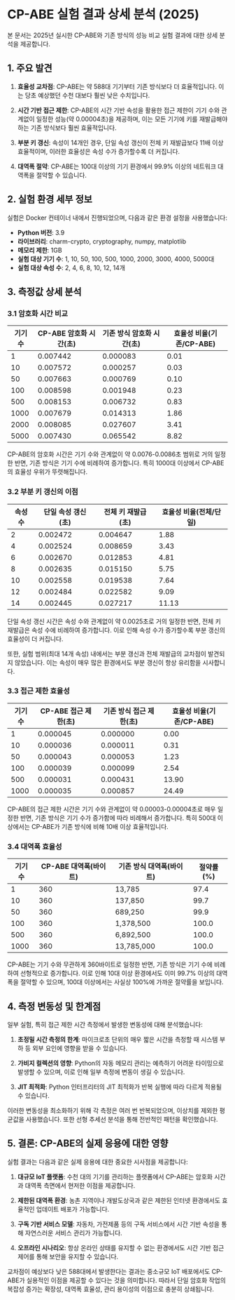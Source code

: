# CP-ABE 실험 결과 상세 분석 (2025)

본 문서는 2025년 실시한 CP-ABE와 기존 방식의 성능 비교 실험 결과에 대한 상세 분석을 제공합니다.

## 1. 주요 발견

1. **효율성 교차점**: CP-ABE는 약 588대 기기부터 기존 방식보다 더 효율적입니다. 이는 당초 예상했던 수천 대보다 훨씬 낮은 수치입니다.

2. **시간 기반 접근 제한**: CP-ABE의 시간 기반 속성을 활용한 접근 제한이 기기 수와 관계없이 일정한 성능(약 0.00004초)을 제공하며, 이는 모든 기기에 키를 재발급해야 하는 기존 방식보다 훨씬 효율적입니다.

3. **부분 키 갱신**: 속성이 14개인 경우, 단일 속성 갱신이 전체 키 재발급보다 11배 이상 효율적이며, 이러한 효율성은 속성 수가 증가할수록 더 커집니다.

4. **대역폭 절약**: CP-ABE는 100대 이상의 기기 환경에서 99.9% 이상의 네트워크 대역폭을 절약할 수 있습니다.

## 2. 실험 환경 세부 정보

실험은 Docker 컨테이너 내에서 진행되었으며, 다음과 같은 환경 설정을 사용했습니다:

- **Python 버전**: 3.9
- **라이브러리**: charm-crypto, cryptography, numpy, matplotlib
- **메모리 제한**: 1GB
- **실험 대상 기기 수**: 1, 10, 50, 100, 500, 1000, 2000, 3000, 4000, 5000대
- **실험 대상 속성 수**: 2, 4, 6, 8, 10, 12, 14개

## 3. 측정값 상세 분석

### 3.1 암호화 시간 비교

| 기기 수 | CP-ABE 암호화 시간(초) | 기존 방식 암호화 시간(초) | 효율성 비율(기존/CP-ABE) |
|--------|---------------------|----------------------|-------------------|
| 1 | 0.007442 | 0.000083 | 0.01 |
| 10 | 0.007572 | 0.000257 | 0.03 |
| 50 | 0.007663 | 0.000769 | 0.10 |
| 100 | 0.008598 | 0.001948 | 0.23 |
| 500 | 0.008153 | 0.006732 | 0.83 |
| 1000 | 0.007679 | 0.014313 | 1.86 |
| 2000 | 0.008085 | 0.027607 | 3.41 |
| 5000 | 0.007430 | 0.065542 | 8.82 |

CP-ABE의 암호화 시간은 기기 수와 관계없이 약 0.0076-0.0086초 범위로 거의 일정한 반면, 기존 방식은 기기 수에 비례하여 증가합니다. 특히 1000대 이상에서 CP-ABE의 효율성 우위가 뚜렷해집니다.

### 3.2 부분 키 갱신의 이점

| 속성 수 | 단일 속성 갱신(초) | 전체 키 재발급(초) | 효율성 비율(전체/단일) |
|--------|-----------------|----------------|-------------------|
| 2 | 0.002472 | 0.004647 | 1.88 |
| 4 | 0.002524 | 0.008659 | 3.43 |
| 6 | 0.002670 | 0.012853 | 4.81 |
| 8 | 0.002635 | 0.015150 | 5.75 |
| 10 | 0.002558 | 0.019538 | 7.64 |
| 12 | 0.002484 | 0.022582 | 9.09 |
| 14 | 0.002445 | 0.027217 | 11.13 |

단일 속성 갱신 시간은 속성 수와 관계없이 약 0.0025초로 거의 일정한 반면, 전체 키 재발급은 속성 수에 비례하여 증가합니다. 이로 인해 속성 수가 증가할수록 부분 갱신의 효율성이 더 커집니다.

또한, 실험 범위(최대 14개 속성) 내에서는 부분 갱신과 전체 재발급의 교차점이 발견되지 않았습니다. 이는 속성이 매우 많은 환경에서도 부분 갱신이 항상 유리함을 시사합니다.

### 3.3 접근 제한 효율성

| 기기 수 | CP-ABE 접근 제한(초) | 기존 방식 접근 제한(초) | 효율성 비율(기존/CP-ABE) |
|--------|-------------------|---------------------|-------------------|
| 1 | 0.000045 | 0.000000 | 0.00 |
| 10 | 0.000036 | 0.000011 | 0.31 |
| 50 | 0.000043 | 0.000053 | 1.23 |
| 100 | 0.000039 | 0.000099 | 2.54 |
| 500 | 0.000031 | 0.000431 | 13.90 |
| 1000 | 0.000035 | 0.000857 | 24.49 |

CP-ABE의 접근 제한 시간은 기기 수와 관계없이 약 0.00003-0.00004초로 매우 일정한 반면, 기존 방식은 기기 수가 증가함에 따라 비례해서 증가합니다. 특히 500대 이상에서는 CP-ABE가 기존 방식에 비해 10배 이상 효율적입니다.

### 3.4 대역폭 효율성

| 기기 수 | CP-ABE 대역폭(바이트) | 기존 방식 대역폭(바이트) | 절약률(%) |
|--------|---------------------|----------------------|---------|
| 1 | 360 | 13,785 | 97.4 |
| 10 | 360 | 137,850 | 99.7 |
| 50 | 360 | 689,250 | 99.9 |
| 100 | 360 | 1,378,500 | 100.0 |
| 500 | 360 | 6,892,500 | 100.0 |
| 1000 | 360 | 13,785,000 | 100.0 |

CP-ABE는 기기 수와 무관하게 360바이트로 일정한 반면, 기존 방식은 기기 수에 비례하여 선형적으로 증가합니다. 이로 인해 10대 이상 환경에서도 이미 99.7% 이상의 대역폭을 절약할 수 있으며, 100대 이상에서는 사실상 100%에 가까운 절약률을 보입니다.

## 4. 측정 변동성 및 한계점

일부 실험, 특히 접근 제한 시간 측정에서 발생한 변동성에 대해 분석했습니다:

1. **초정밀 시간 측정의 한계**: 마이크로초 단위의 매우 짧은 시간을 측정할 때 시스템 부하 등 외부 요인에 영향을 받을 수 있습니다.

2. **가비지 컬렉션의 영향**: Python의 자동 메모리 관리는 예측하기 어려운 타이밍으로 발생할 수 있으며, 이로 인해 일부 측정에 변동이 생길 수 있습니다.

3. **JIT 최적화**: Python 인터프리터의 JIT 최적화가 반복 실행에 따라 다르게 적용될 수 있습니다.

이러한 변동성을 최소화하기 위해 각 측정은 여러 번 반복되었으며, 이상치를 제외한 평균값을 사용했습니다. 또한 선형 추세선 분석을 통해 전반적인 패턴을 확인했습니다.

## 5. 결론: CP-ABE의 실제 응용에 대한 영향

실험 결과는 다음과 같은 실제 응용에 대한 중요한 시사점을 제공합니다:

1. **대규모 IoT 플랫폼**: 수천 대의 기기를 관리하는 플랫폼에서 CP-ABE는 암호화 시간과 대역폭 측면에서 현저한 이점을 제공합니다.

2. **제한된 대역폭 환경**: 농촌 지역이나 개발도상국과 같은 제한된 인터넷 환경에서도 효율적인 업데이트 배포가 가능합니다.

3. **구독 기반 서비스 모델**: 자동차, 가전제품 등의 구독 서비스에서 시간 기반 속성을 통해 자연스러운 서비스 관리가 가능합니다.

4. **오프라인 시나리오**: 항상 온라인 상태를 유지할 수 없는 환경에서도 시간 기반 접근 제어를 통해 보안을 유지할 수 있습니다.

교차점이 예상보다 낮은 588대에서 발생한다는 결과는 중소규모 IoT 배포에서도 CP-ABE가 실용적인 이점을 제공할 수 있다는 것을 의미합니다. 따라서 단일 암호화 작업의 복잡성 증가는 확장성, 대역폭 효율성, 관리 용이성의 이점으로 충분히 상쇄됩니다.
